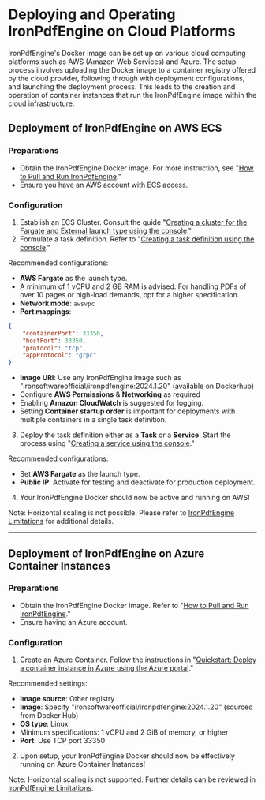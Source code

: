 # Deploying and Operating IronPdfEngine on Cloud Platforms

IronPdfEngine's Docker image can be set up on various cloud computing platforms such as AWS (Amazon Web Services) and Azure. The setup process involves uploading the Docker image to a container registry offered by the cloud provider, following through with deployment configurations, and launching the deployment process. This leads to the creation and operation of container instances that run the IronPdfEngine image within the cloud infrastructure.

## Deployment of IronPdfEngine on AWS ECS
### Preparations
- Obtain the IronPdfEngine Docker image. For more instruction, see "[How to Pull and Run IronPdfEngine](https://ironpdf.com/how-to/pull-run-ironpdfengine/)."
- Ensure you have an AWS account with ECS access.

### Configuration
1. Establish an ECS Cluster. Consult the guide "[Creating a cluster for the Fargate and External launch type using the console](https://docs.aws.amazon.com/AmazonECS/latest/userguide/create-cluster-console-v2.html)."
2. Formulate a task definition. Refer to "[Creating a task definition using the console](https://docs.aws.amazon.com/AmazonECS/latest/developerguide/create-task-definition.html)."

Recommended configurations:
- **AWS Fargate** as the launch type.
- A minimum of 1 vCPU and 2 GB RAM is advised. For handling PDFs of over 10 pages or high-load demands, opt for a higher specification.
- **Network mode**: `awsvpc`
- **Port mappings**: 
```json
{
    "containerPort": 33350,
    "hostPort": 33350,
    "protocol": "tcp",
    "appProtocol": "grpc"
}
```
- **Image URI**: Use any IronPdfEngine image such as "ironsoftwareofficial/ironpdfengine:2024.1.20" (available on Dockerhub)
- Configure **AWS Permissions** & **Networking** as required
- Enabling **Amazon CloudWatch** is suggested for logging.
- Setting **Container startup order** is important for deployments with multiple containers in a single task definition.
3. Deploy the task definition either as a **Task** or a **Service**. Start the process using "[Creating a service using the console](https://docs.aws.amazon.com/AmazonECS/latest/developerguide/create-service-console-v2.html)."

Recommended configurations:
* Set **AWS Fargate** as the launch type.
* **Public IP**: Activate for testing and deactivate for production deployment.
4. Your IronPdfEngine Docker should now be active and running on AWS!

Note: Horizontal scaling is not possible. Please refer to [IronPdfEngine Limitations](https://ironpdf.com/tutorials/what-is-ironpdfengine/#anchor-ironpdfengine-limitation) for additional details.

<hr>

## Deployment of IronPdfEngine on Azure Container Instances
### Preparations
- Obtain the IronPdfEngine Docker image. Refer to "[How to Pull and Run IronPdfEngine](https://ironpdf.com/how-to/pull-run-ironpdfengine/)."
- Ensure having an Azure account.

### Configuration
1. Create an Azure Container. Follow the instructions in "[Quickstart: Deploy a container instance in Azure using the Azure portal](https://learn.microsoft.com/en-us/azure/container-instances/container-instances-quickstart-portal)."

Recommended settings:
- **Image source**: Other registry
- **Image**: Specify "ironsoftwareofficial/ironpdfengine:2024.1.20" (sourced from Docker Hub)
- **OS type**: Linux
- Minimum specifications: 1 vCPU and 2 GiB of memory, or higher
- **Port**: Use TCP port 33350

2. Upon setup, your IronPdfEngine Docker should now be effectively running on Azure Container Instances!

Note: Horizontal scaling is not supported. Further details can be reviewed in [IronPdfEngine Limitations](https://ironpdf.com/tutorials/what-is-ironpdfengine/#anchor-ironpdfengine-limitation).